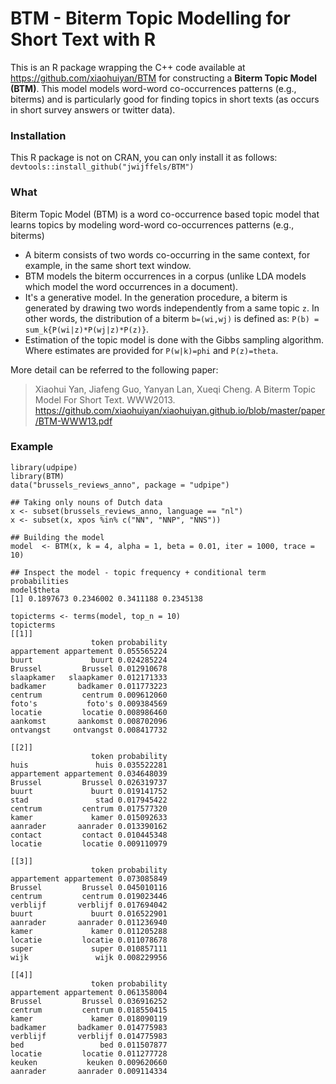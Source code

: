 # BTM - Biterm Topic Modelling for Short Text with R

This is an R package wrapping the C++ code available at https://github.com/xiaohuiyan/BTM for constructing a **Biterm Topic Model (BTM)**. This model models word-word co-occurrences patterns (e.g., biterms) and is particularly good for finding topics in short texts (as occurs in short survey answers or twitter data).

### Installation

This R package is not on CRAN, you can only install it as follows: `devtools::install_github("jwijffels/BTM")`

### What

Biterm Topic Model (BTM) is a word co-occurrence based topic model that learns topics by modeling word-word co-occurrences patterns (e.g., biterms)
- A biterm consists of two words co-occurring in the same context, for example, in the same short text window. 
- BTM models the biterm occurrences in a corpus (unlike LDA models which model the word occurrences in a document). 
- It's a generative model. In the generation procedure, a biterm is generated by drawing two words independently from a same topic `z`. In other words, the distribution of a biterm `b=(wi,wj)` is defined as: `P(b) = sum_k{P(wi|z)*P(wj|z)*P(z)}`.
- Estimation of the topic model is done with the Gibbs sampling algorithm. Where estimates are provided for `P(w|k)=phi` and `P(z)=theta`.

More detail can be referred to the following paper:

> Xiaohui Yan, Jiafeng Guo, Yanyan Lan, Xueqi Cheng. A Biterm Topic Model For Short Text. WWW2013.
> https://github.com/xiaohuiyan/xiaohuiyan.github.io/blob/master/paper/BTM-WWW13.pdf


### Example

```
library(udpipe)
library(BTM)
data("brussels_reviews_anno", package = "udpipe")

## Taking only nouns of Dutch data
x <- subset(brussels_reviews_anno, language == "nl")
x <- subset(x, xpos %in% c("NN", "NNP", "NNS"))

## Building the model
model  <- BTM(x, k = 4, alpha = 1, beta = 0.01, iter = 1000, trace = 10)

## Inspect the model - topic frequency + conditional term probabilities
model$theta
[1] 0.1897673 0.2346002 0.3411188 0.2345138

topicterms <- terms(model, top_n = 10)
topicterms
[[1]]
                  token probability
appartement appartement 0.055565224
buurt             buurt 0.024285224
Brussel         Brussel 0.012910678
slaapkamer   slaapkamer 0.012171333
badkamer       badkamer 0.011773223
centrum         centrum 0.009612060
foto's           foto's 0.009384569
locatie         locatie 0.008986460
aankomst       aankomst 0.008702096
ontvangst     ontvangst 0.008417732

[[2]]
                  token probability
huis               huis 0.035522281
appartement appartement 0.034648039
Brussel         Brussel 0.026319737
buurt             buurt 0.019141752
stad               stad 0.017945422
centrum         centrum 0.017577320
kamer             kamer 0.015092633
aanrader       aanrader 0.013390162
contact         contact 0.010445348
locatie         locatie 0.009110979

[[3]]
                  token probability
appartement appartement 0.073085849
Brussel         Brussel 0.045010116
centrum         centrum 0.019023446
verblijf       verblijf 0.017694042
buurt             buurt 0.016522901
aanrader       aanrader 0.011236940
kamer             kamer 0.011205288
locatie         locatie 0.011078678
super             super 0.010857111
wijk               wijk 0.008229956

[[4]]
                  token probability
appartement appartement 0.061358004
Brussel         Brussel 0.036916252
centrum         centrum 0.018550415
kamer             kamer 0.018090119
badkamer       badkamer 0.014775983
verblijf       verblijf 0.014775983
bed                 bed 0.011507877
locatie         locatie 0.011277728
keuken           keuken 0.009620660
aanrader       aanrader 0.009114334
```
